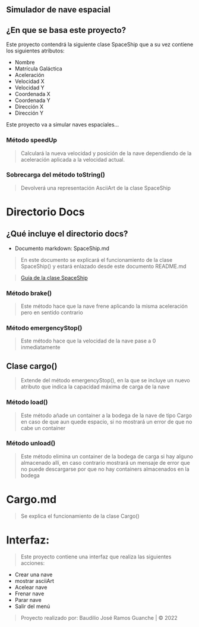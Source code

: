 ## Simulador de nave espacial

## ¿En que se basa este proyecto?

Este proyecto contendrá la siguiente clase SpaceShip que a su vez contiene los siguientes atributos:

* Nombre
* Matrícula Galáctica
* Aceleración
* Velocidad X
* Velocidad Y
* Coordenada X
* Coordenada Y
* Dirección X
* Dirección Y

Este proyecto va a simular naves espaciales...

### Método speedUp

> Calculará la nueva velocidad y posición de la nave dependiendo de la aceleración aplicada a la velocidad actual.

### Sobrecarga del método toString()

> Devolverá una representación AsciiArt de la clase SpaceShip

# Directorio Docs

## ¿Qué incluye el directorio docs?

* Documento markdown: SpaceShip.md

> En este documento se explicará el funcionamiento de la clase SpaceShip() y estará enlazado desde este documento README.md

 > [Guía de la clase SpaceShip](/docs/SpaceShip.md)

### Método brake()

> Este método hace que la nave frene aplicando la misma aceleración pero en sentido contrario

### Método emergencyStop()

> Este método hace que la velocidad de la nave pase a 0 inmediatamente

## Clase cargo()

> Extende del método emergencyStop(), en la que se incluye un nuevo atributo que indica la capacidad máxima de carga de la nave

### Método load()

> Este método añade un container a la bodega de la nave de tipo Cargo en caso de que aun quede espacio, si no mostrará un error de que no cabe un container

### Método unload()

> Este método elimina un container de la bodega de carga si hay alguno almacenado allí, en caso contrario mostrará un mensaje de error que no puede descargarse por que no hay containers almacenados en la bodega

# Cargo.md

> Se explica el funcionamiento de la clase Cargo()

[comment]: <> (> [Guía del método Cargo&#40;&#41;]&#40;"www.google.es"&#41;)

# Interfaz:

> Este proyecto contiene una interfaz que realiza las siguientes acciones:


* Crear una nave
* mostrar asciiArt
* Acelear nave
* Frenar nave
* Parar nave
* Salir del menú

> Proyecto realizado por: Baudilio José Ramos Guanche |  © 2022
